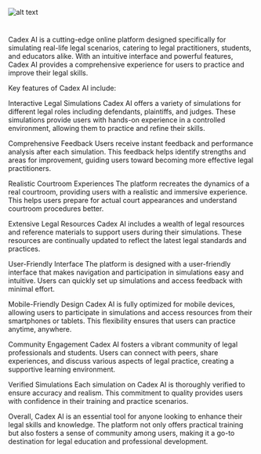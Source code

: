 

![alt text](https://www.cadexlaw.com/header.png)

#

Cadex AI is a cutting-edge online platform designed specifically for simulating real-life legal scenarios, catering to legal practitioners, students, and educators alike. With an intuitive interface and powerful features, Cadex AI provides a comprehensive experience for users to practice and improve their legal skills.

Key features of Cadex AI include:

Interactive Legal Simulations
Cadex AI offers a variety of simulations for different legal roles including defendants, plaintiffs, and judges. These simulations provide users with hands-on experience in a controlled environment, allowing them to practice and refine their skills.

Comprehensive Feedback
Users receive instant feedback and performance analysis after each simulation. This feedback helps identify strengths and areas for improvement, guiding users toward becoming more effective legal practitioners.

Realistic Courtroom Experiences
The platform recreates the dynamics of a real courtroom, providing users with a realistic and immersive experience. This helps users prepare for actual court appearances and understand courtroom procedures better.

Extensive Legal Resources
Cadex AI includes a wealth of legal resources and reference materials to support users during their simulations. These resources are continually updated to reflect the latest legal standards and practices.

User-Friendly Interface
The platform is designed with a user-friendly interface that makes navigation and participation in simulations easy and intuitive. Users can quickly set up simulations and access feedback with minimal effort.

Mobile-Friendly Design
Cadex AI is fully optimized for mobile devices, allowing users to participate in simulations and access resources from their smartphones or tablets. This flexibility ensures that users can practice anytime, anywhere.

Community Engagement
Cadex AI fosters a vibrant community of legal professionals and students. Users can connect with peers, share experiences, and discuss various aspects of legal practice, creating a supportive learning environment.

Verified Simulations
Each simulation on Cadex AI is thoroughly verified to ensure accuracy and realism. This commitment to quality provides users with confidence in their training and practice scenarios.

Overall, Cadex AI is an essential tool for anyone looking to enhance their legal skills and knowledge. The platform not only offers practical training but also fosters a sense of community among users, making it a go-to destination for legal education and professional development.
